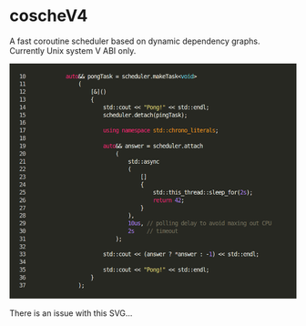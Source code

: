 # coscheV4
A fast coroutine scheduler based on dynamic dependency graphs. Currently Unix system V ABI only.

![](https://github.com/matovitch/coscheV4/blob/master/wiki/test.png)

There is an issue with this SVG...
